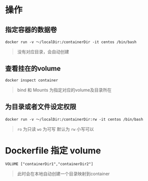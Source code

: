 # 操作

## 指定容器的数据卷

  `docker run -v ～/localDir:/containerDir -it centos /bin/bash`

> 没有对应目录，会自动创建

## 查看挂在的volume

 `docker inspect container`

> bind 和 Mounts 为指定对应的volume及目录所在

## 为目录或者文件设定权限

 `docker run -v ～/localDir:/containerDir:rw -it centos /bin/bash`

> `ro` 为只读
> `wo` 为可写
> 默认为 `rw`
> 小写可以

# Dockerfile 指定 volume

`VOLUME ["containerDir1","containerDir2"]`

> 此时会在本地自动创建一个目录映射到container
